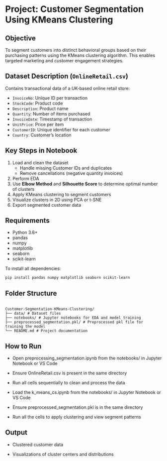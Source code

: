 # Project: Customer Segmentation Using KMeans Clustering

## Objective
To segment customers into distinct behavioral groups based on their purchasing patterns using the KMeans clustering algorithm. This enables targeted marketing and customer engagement strategies.

## Dataset Description (`OnlineRetail.csv`)
Contains transactional data of a UK-based online retail store:
- `InvoiceNo`: Unique ID per transaction
- `StockCode`: Product code
- `Description`: Product name
- `Quantity`: Number of items purchased
- `InvoiceDate`: Timestamp of transaction
- `UnitPrice`: Price per item
- `CustomerID`: Unique identifier for each customer
- `Country`: Customer’s location

## Key Steps in Notebook
1. Load and clean the dataset
   - Handle missing Customer IDs and duplicates
   - Remove cancellations (negative quantity invoices)
2. Perform EDA
3. Use **Elbow Method** and **Silhouette Score** to determine optimal number of clusters
4. Apply KMeans clustering to segment customers
5. Visualize clusters in 2D using PCA or t-SNE
6. Export segmented customer data

## Requirements
- Python 3.8+
- pandas
- numpy
- matplotlib
- seaborn
- scikit-learn

To install all dependencies:
```bash
pip install pandas numpy matplotlib seaborn scikit-learn
```

## Folder Structure
<pre><code> 
Customer-Segmentation-KMeans-Clustering/
├── data/ # Dataset files
├── notebooks/ # Jupyter notebooks for EDA and model training
├── preprocessed_segmentation.pkl/ # Preprocessed pkl file for training the model
└── README.md # Project documentation
</code></pre>

## How to Run
*  Open preprocessing_segmentation.ipynb from the notebooks/ in Jupyter Notebook or VS Code

*  Ensure OnlineRetail.csv is present in the same directory

*  Run all cells sequentially to clean and process the data

*  Load the k_means_cs.ipynb from the notebooks/ in Jupyter Notebook or VS Code

*  Ensure preprocessed_segmentation.pkl is in the same directory

*  Run all the cells to apply clustering and view segment patterns

## Output
*  Clustered customer data

*  Visualizations of cluster centers and distributions

